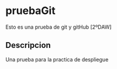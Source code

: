 # pruebaGit
Esto es una prueba de git y gitHub [2ºDAW]

## Descripcion 
Una prueba para la practica de despliegue
